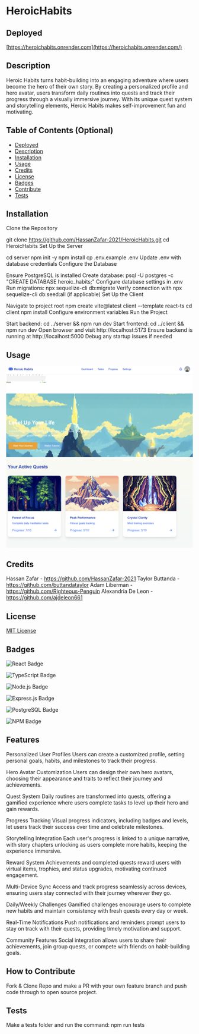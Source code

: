 # HeroicHabits

## Deployed

[https://heroichabits.onrender.com](https://heroichabits.onrender.com/)

## Description

Heroic Habits turns habit-building into an engaging adventure where users become the hero of their own story. By creating a personalized profile and hero avatar, users transform daily routines into quests and track their progress through a visually immersive journey. With its unique quest system and storytelling elements, Heroic Habits makes self-improvement fun and motivating.

## Table of Contents (Optional)

- [Deployed](#deployed)
- [Description](#description)
- [Installation](#installation)
- [Usage](#usage)
- [Credits](#credits)
- [License](#license)
- [Badges](#badges)
- [Contribute](#how-to-contribute)
- [Tests](#tests)

## Installation

Clone the Repository

git clone https://github.com/HassanZafar-2021/HeroicHabits.git
cd HeroicHabits
Set Up the Server

cd server
npm init -y
npm install
cp .env.example .env
Update .env with database credentials
Configure the Database

Ensure PostgreSQL is installed
Create database: psql -U postgres -c "CREATE DATABASE heroic_habits;"
Configure database settings in .env
Run migrations: npx sequelize-cli db:migrate
Verify connection with npx sequelize-cli db:seed:all (if applicable)
Set Up the Client

Navigate to project root
npm create vite@latest client --template react-ts
cd client
npm install
Configure environment variables
Run the Project

Start backend: cd ../server && npm run dev
Start frontend: cd ../client && npm run dev
Open browser and visit http://localhost:5173
Ensure backend is running at http://localhost:5000
Debug any startup issues if needed

## Usage

![alt text](image.png)
![alt text](image-1.png)

## Credits

Hassan Zafar - https://github.com/HassanZafar-2021
Taylor Buttanda - https://github.com/buttandataylor
Adam Liberman - https://github.com/Righteous-Penguin
Alexandria De Leon - https://github.com/ajdeleon661

## License

[MIT License](https://opensource.org/licenses/MIT)

## Badges

![React Badge](https://img.shields.io/badge/React-%2320232a.svg?style=for-the-badge&logo=react&logoColor=%61DAFB)

![TypeScript Badge](https://img.shields.io/badge/TypeScript-%2320232a.svg?style=for-the-badge&logo=typescript&logoColor=white)

![Node.js Badge](https://img.shields.io/badge/Node.js-%23339933.svg?style=for-the-badge&logo=node.js&logoColor=white)

![Express.js Badge](https://img.shields.io/badge/Express.js-%23404d59.svg?style=for-the-badge&logo=express&logoColor=white)

![PostgreSQL Badge](https://img.shields.io/badge/PostgreSQL-%23336791.svg?style=for-the-badge&logo=postgresql&logoColor=white)

![NPM Badge](https://img.shields.io/badge/NPM-%23CB3837.svg?style=for-the-badge&logo=npm&logoColor=white)

## Features

Personalized User Profiles
Users can create a customized profile, setting personal goals, habits, and milestones to track their progress.

Hero Avatar Customization
Users can design their own hero avatars, choosing their appearance and traits to reflect their journey and achievements.

Quest System
Daily routines are transformed into quests, offering a gamified experience where users complete tasks to level up their hero and gain rewards.

Progress Tracking
Visual progress indicators, including badges and levels, let users track their success over time and celebrate milestones.

Storytelling Integration
Each user's progress is linked to a unique narrative, with story chapters unlocking as users complete more habits, keeping the experience immersive.

Reward System
Achievements and completed quests reward users with virtual items, trophies, and status upgrades, motivating continued engagement.

Multi-Device Sync
Access and track progress seamlessly across devices, ensuring users stay connected with their journey wherever they go.

Daily/Weekly Challenges
Gamified challenges encourage users to complete new habits and maintain consistency with fresh quests every day or week.

Real-Time Notifications
Push notifications and reminders prompt users to stay on track with their quests, providing timely motivation and support.

Community Features
Social integration allows users to share their achievements, join group quests, or compete with friends on habit-building goals.

## How to Contribute

Fork & Clone Repo and make a PR with your own feature branch and push code through to open source project.

## Tests

Make a tests folder and run the command: npm run tests
